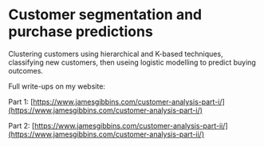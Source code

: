 # Customer segmentation and purchase predictions

Clustering customers using hierarchical and K-based techniques, classifying new customers, then useing logistic modelling to predict buying outcomes.

Full write-ups on my website:

Part 1: [https://www.jamesgibbins.com/customer-analysis-part-i/](https://www.jamesgibbins.com/customer-analysis-part-i/)

Part 2: [https://www.jamesgibbins.com/customer-analysis-part-ii/](https://www.jamesgibbins.com/customer-analysis-part-ii/)
